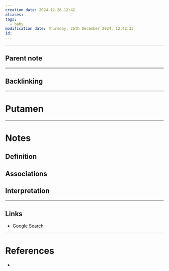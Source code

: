 ```yaml
---
creation date: 2024-12-26 12:42
aliases: 
tags:
  - baby
modification date: Thursday, 26th December 2024, 12:42:33
id:
---
```

---

## Parent note
---
## Backlinking


---
# Putamen


---
# Notes

## Definition

## Associations

## Interpretation

---
## Links
- [Google Search](https://www.google.com/search?q=Putamen)

---
# References
+ 